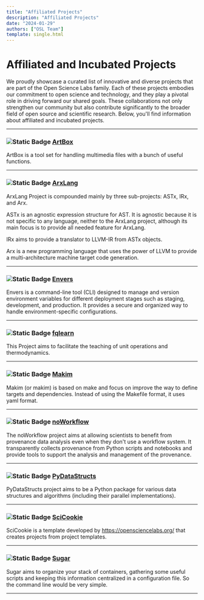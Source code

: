 ```yaml
---
title: "Affiliated Projects"
description: "Affiliated Projects"
date: "2024-01-29"
authors: ["OSL Team"]
template: single.html
---
```


# Affiliated and Incubated Projects

We proudly showcase a curated list of innovative and diverse projects that are
part of the Open Science Labs family. Each of these projects embodies our
commitment to open science and technology, and they play a pivotal role in
driving forward our shared goals. These collaborations not only strengthen our
community but also contribute significantly to the broader field of open source
and scientific research. Below, you'll find information about affiliated and
incubated projects.

---

### <img alt="Static Badge" src="https://img.shields.io/badge/project-incubated-333333?style=for-the-badge&label=project&labelColor=FFAA00&color=888888"> [ArtBox](https://osl-incubator.github.io/artbox/)

ArtBox is a tool set for handling multimedia files with a bunch of useful
functions.

---

### <img alt="Static Badge" src="https://img.shields.io/badge/project-affiliated-333333?style=for-the-badge&label=project&labelColor=FF0000&color=888888"> [ArxLang](https://arxlang.github.io/)

ArxLang Project is compounded mainly by three sub-projects: ASTx, IRx, and Arx.

ASTx is an agnostic expression structure for AST. It is agnostic because it is
not specific to any language, neither to the ArxLang project, although its main
focus is to provide all needed feature for ArxLang.

IRx aims to provide a translator to LLVM-IR from ASTx objects.

Arx is a new programming language that uses the power of LLVM to provide a
multi-architecture machine target code generation.

---

### <img alt="Static Badge" src="https://img.shields.io/badge/project-incubated-333333?style=for-the-badge&label=project&labelColor=FFAA00&color=888888"> [Envers](https://osl-incubator.github.io/envers/)

Envers is a command-line tool (CLI) designed to manage and version environment
variables for different deployment stages such as staging, development, and
production. It provides a secure and organized way to handle
environment-specific configurations.

---

### <img alt="Static Badge" src="https://img.shields.io/badge/project-incubated-333333?style=for-the-badge&label=project&labelColor=FFAA00&color=888888"> [fqlearn](https://osl-pocs.github.io/fqlearn/)

This Project aims to facilitate the teaching of unit operations and
thermodynamics.

---

### <img alt="Static Badge" src="https://img.shields.io/badge/project-incubated-333333?style=for-the-badge&label=project&labelColor=FFAA00&color=888888"> [Makim](https://osl-incubator.github.io/makim/)

Makim (or makim) is based on make and focus on improve the way to define targets
and dependencies. Instead of using the Makefile format, it uses yaml format.

---

### <img alt="Static Badge" src="https://img.shields.io/badge/project-affiliated-333333?style=for-the-badge&label=project&labelColor=FF0000&color=888888"> [noWorkflow](https://gems-uff.github.io/noworkflow/)

The noWorkflow project aims at allowing scientists to benefit from provenance
data analysis even when they don't use a workflow system. It transparently
collects provenance from Python scripts and notebooks and provide tools to
support the analysis and management of the provenance.

---

### <img alt="Static Badge" src="https://img.shields.io/badge/project-affiliated-333333?style=for-the-badge&label=project&labelColor=FF0000&color=888888"> [PyDataStructs](https://pydatastructs.readthedocs.io/en/latest/)

PyDataStructs project aims to be a Python package for various data structures
and algorithms (including their parallel implementations).

---

### <img alt="Static Badge" src="https://img.shields.io/badge/project-incubated-333333?style=for-the-badge&label=project&labelColor=FFAA00&color=888888"> [SciCookie](https://osl-incubator.github.io/scicookie)

SciCookie is a template developed by <https://opensciencelabs.org/> that creates
projects from project templates.

---

### <img alt="Static Badge" src="https://img.shields.io/badge/project-incubated-333333?style=for-the-badge&label=project&labelColor=FFAA00&color=888888"> [Sugar](https://osl-incubator.github.io/sugar/)

Sugar aims to organize your stack of containers, gathering some useful scripts
and keeping this information centralized in a configuration file. So the command
line would be very simple.

---
